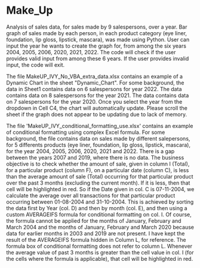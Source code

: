 # Make_Up
Analysis of sales data, for sales made by 9 salespersons, over a year. Bar graph of sales made by each person, in each product category (eye liner, foundation, lip gloss, lipstick, mascara), was made using Python. User can input the year he wants to create the graph for, from among the six years 2004, 2005, 2006, 2020, 2021, 2022. The code will check if the user provides valid input from among these 6 years. If the user provides invalid input, the code will exit.

The file MakeUP_IVY_No_VBA_extra_data.xlsx contains an example of a Dynamic Chart in the sheet "Dynamic_Chart". For some background, the data in Sheet1 contains data on 6 salespersons for year 2022. The data contains data on 8 salespersons for the year 2021. The data contains data on 7 salespersons for the year 2020. Once you select the year from the dropdown in Cell C4, the chart will automatically update. Please scroll the sheet if the graph does not appear to be updating due to lack of memory.

The file 'MakeUP_IVY_conditional_formatting_use.xlsx' contains an example of conditional formatting using complex Excel formula. For some background, the file contains data on sales made by different salepersons, for 5 differents products (eye liner, foundation, lip gloss, lipstick, mascara), for the year 2004, 2005, 2006, 2020, 2021 and 2022. There is a gap between the years 2007 and 2019, where there is no data. The business objective is to check whether the amount of sale, given in column I (Total), for a particular product (column F), on a particular date (column C), is less than the average amount of sale (Total) occurring for that particular product over the past 3 months (excluding the current month). If it is less, then that cell will be highlighted in red. So if the Date given in col. C is 07-11-2004, we calculate the average over all transactions for that particular product occurring between 01-08-2004 and 31-10-2004. This is achieved by sorting the data first by Year (col. D) and then by month (col. E), and then using a custom AVERAGEIFS formula for conditional formatting on col. I. Of course, the formula cannot be applied for the months of January, February and March 2004 and the months of January, February and March 2020 because data for earlier months in 2003 and 2019 are not present. I have kept the result of the AVERAGEIFS formula hidden in Column L, for reference. The formula box of conditional formatting does not refer to column L. Whenever the average value of past 3 months is greater than the cell value in col. I (for the cells where the formula is applicable), that cell will be highlighted in red.
